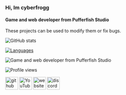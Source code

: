 ### Hi, Im cyberfrogg
#### Game and web developer from Pufferfish Studio

These projects can be used to modify them or fix bugs.

![GitHub stats](https://github-readme-stats.vercel.app/api?username=cyberfrogg&show_icons=true)  

[![Languages](https://github-readme-stats.vercel.app/api/top-langs/?username=cyberfrogg)](https://github.com/anuraghazra/github-readme-stats)


![Game and web developer from Pufferfish Studio](https://pufferfishstudio.xyz/media/2.png)

![Profile views](https://gpvc.arturio.dev/cyberfrogg)  

[<img src='https://cdn.jsdelivr.net/npm/simple-icons@3.0.1/icons/github.svg' alt='github' height='40'>](https://github.com/cyberfrogg)  [<img src='https://cdn.jsdelivr.net/npm/simple-icons@3.0.1/icons/youtube.svg' alt='YouTube' height='40'>](https://www.youtube.com/channel/UC90chXb-PS_NKBTgO9E4ghQ)  [<img src='https://cdn.jsdelivr.net/npm/simple-icons@3.0.1/icons/icloud.svg' alt='website' height='40'>](https://pufferfishstudio.xyz/)  [<img src='https://cdn.jsdelivr.net/npm/simple-icons@3.0.1/icons/discord.svg' alt='discord' height='40'>](https://discord.gg/y6t3ndqWac)  
